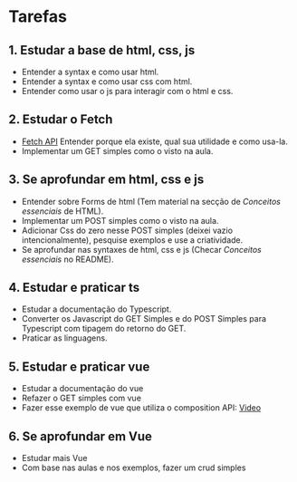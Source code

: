 # Tarefas

## 1. Estudar a base de html, css, js

- Entender a syntax e como usar html.
- Entender a syntax e como usar css com html.
- Entender como usar o js para interagir com o html e css.

## 2. Estudar o Fetch

- [Fetch API](https://developer.mozilla.org/en-US/docs/Web/API/Fetch_API) Entender porque ela existe, qual sua utilidade e como usa-la.
- Implementar um GET simples como o visto na aula.

## 3. Se aprofundar em html, css e js

- Entender sobre Forms de html (Tem material na secção de _Conceitos essenciais_ de HTML).
- Implementar um POST simples como o visto na aula.
- Adicionar Css do zero nesse POST simples (deixei vazio intencionalmente), pesquise exemplos e use a criatividade.
- Se aprofundar nas syntaxes de html, css e js (Checar _Conceitos essenciais_ no README).

## 4. Estudar e praticar ts

- Estudar a documentação do Typescript.
- Converter os Javascript do GET Simples e do POST Simples para Typescript com tipagem do retorno do GET.
- Praticar as linguagens.

## 5. Estudar e praticar vue

- Estudar a documentação do vue
- Refazer o GET simples com vue
- Fazer esse exemplo de vue que utiliza o composition API: [Video](https://www.youtube.com/watch?v=qhjxAP1hFuI)

## 6. Se aprofundar em Vue

- Estudar mais Vue
- Com base nas aulas e nos exemplos, fazer um crud simples
